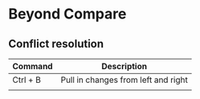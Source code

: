 # Beyond Compare

## Conflict resolution
| Command  | Description                         |
|----------|-------------------------------------|
| Ctrl + B | Pull in changes from left and right |
|          |                                     |

